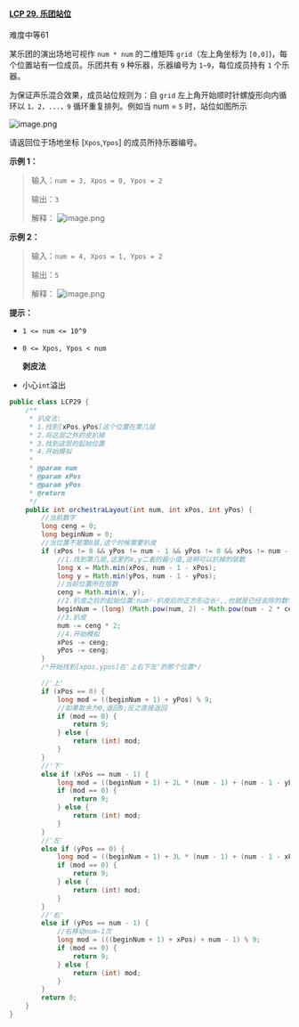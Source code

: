 #### [LCP 29. 乐团站位](https://leetcode-cn.com/problems/SNJvJP/)

难度中等61

某乐团的演出场地可视作 `num * num` 的二维矩阵 `grid`（左上角坐标为 `[0,0]`)，每个位置站有一位成员。乐团共有 `9` 种乐器，乐器编号为 `1~9`，每位成员持有 `1` 个乐器。

为保证声乐混合效果，成员站位规则为：自 `grid` 左上角开始顺时针螺旋形向内循环以 `1，2，...，9` 循环重复排列。例如当 num = `5` 时，站位如图所示

![image.png](https://pic.leetcode-cn.com/1616125411-WOblWH-image.png)

请返回位于场地坐标 [`Xpos`,`Ypos`] 的成员所持乐器编号。

**示例 1：**

> 输入：`num = 3, Xpos = 0, Ypos = 2`
>
> 输出：`3`
>
> 解释：
> ![image.png](https://pic.leetcode-cn.com/1616125437-WUOwsu-image.png)

**示例 2：**

> 输入：`num = 4, Xpos = 1, Ypos = 2`
>
> 输出：`5`
>
> 解释：
> ![image.png](https://pic.leetcode-cn.com/1616125453-IIDpxg-image.png)

**提示：**

- `1 <= num <= 10^9`
- `0 <= Xpos, Ypos < num`

  **剥皮法**

- 小心`int`溢出

```java
public class LCP29 {
    /**
     * 扒皮法:
     * 1.找到[xPos,yPos]这个位置在第几层
     * 2.将这层之外的皮扒掉
     * 3.找到这层的起始位置
     * 4.开始模拟
     *
     * @param num
     * @param xPos
     * @param yPos
     * @return
     */
    public int orchestraLayout(int num, int xPos, int yPos) {
        //当前数字
        long ceng = 0;
        long beginNum = 0;
        //当位置不是第0层,这个时候需要扒皮
        if (xPos != 0 && yPos != num - 1 && yPos != 0 && xPos != num - 1) {
            //1.找到第几层,这里的x,y二者的最小值,说明可以扒掉的层数
            long x = Math.min(xPos, num - 1 - xPos);
            long y = Math.min(yPos, num - 1 - yPos);
            //当前位置所在层数
            ceng = Math.min(x, y);
            //2.扒皮之后的起始位置:num²-扒皮后的正方形边长²,,也就是已经去除的数字个数
            beginNum = (long) (Math.pow(num, 2) - Math.pow(num - 2 * ceng, 2));
            //3.扒皮
            num -= ceng * 2;
            //4.开始模拟
            xPos -= ceng;
            yPos -= ceng;
        }
        /*开始找到[xpos,ypos]在'上右下左'的那个位置*/

        //'上'
        if (xPos == 0) {
            long mod = ((beginNum + 1) + yPos) % 9;
            //如果取余为0,返回9;反之直接返回
            if (mod == 0) {
                return 9;
            } else {
                return (int) mod;
            }
        }
        //'下'
        else if (xPos == num - 1) {
            long mod = ((beginNum + 1) + 2L * (num - 1) + (num - 1 - yPos)) % 9;
            if (mod == 0) {
                return 9;
            } else {
                return (int) mod;
            }
        }
        //'左'
        else if (yPos == 0) {
            long mod = ((beginNum + 1) + 3L * (num - 1) + (num - 1 - xPos)) % 9;
            if (mod == 0) {
                return 9;
            } else {
                return (int) mod;
            }
        }
        //'右'
        else if (yPos == num - 1) {
            //右移动num-1次
            long mod = (((beginNum + 1) + xPos) + num - 1) % 9;
            if (mod == 0) {
                return 9;
            } else {
                return (int) mod;
            }
        }
        return 0;
    }
}
```
